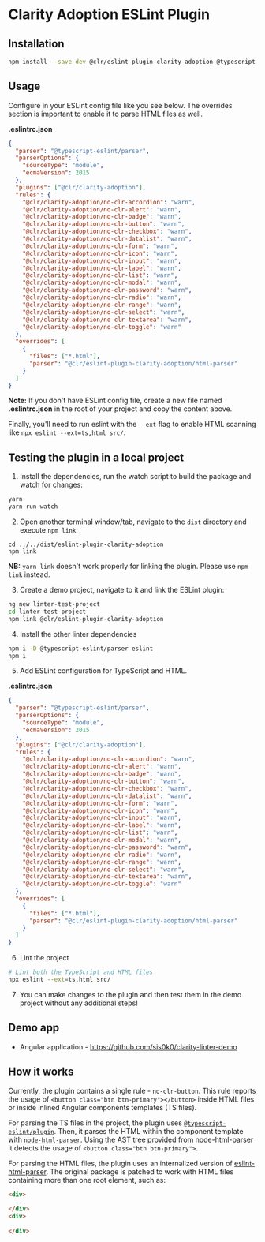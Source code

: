 # Clarity Adoption ESLint Plugin

## Installation

```sh
npm install --save-dev @clr/eslint-plugin-clarity-adoption @typescript-eslint/parser eslint
```

## Usage

Configure in your ESLint config file like you see below. The overrides section is important to enable it to parse HTML files as well.

**.eslintrc.json**

```json
{
  "parser": "@typescript-eslint/parser",
  "parserOptions": {
    "sourceType": "module",
    "ecmaVersion": 2015
  },
  "plugins": ["@clr/clarity-adoption"],
  "rules": {
    "@clr/clarity-adoption/no-clr-accordion": "warn",
    "@clr/clarity-adoption/no-clr-alert": "warn",
    "@clr/clarity-adoption/no-clr-badge": "warn",
    "@clr/clarity-adoption/no-clr-button": "warn",
    "@clr/clarity-adoption/no-clr-checkbox": "warn",
    "@clr/clarity-adoption/no-clr-datalist": "warn",
    "@clr/clarity-adoption/no-clr-form": "warn",
    "@clr/clarity-adoption/no-clr-icon": "warn",
    "@clr/clarity-adoption/no-clr-input": "warn",
    "@clr/clarity-adoption/no-clr-label": "warn",
    "@clr/clarity-adoption/no-clr-list": "warn",
    "@clr/clarity-adoption/no-clr-modal": "warn",
    "@clr/clarity-adoption/no-clr-password": "warn",
    "@clr/clarity-adoption/no-clr-radio": "warn",
    "@clr/clarity-adoption/no-clr-range": "warn",
    "@clr/clarity-adoption/no-clr-select": "warn",
    "@clr/clarity-adoption/no-clr-textarea": "warn",
    "@clr/clarity-adoption/no-clr-toggle": "warn"
  },
  "overrides": [
    {
      "files": ["*.html"],
      "parser": "@clr/eslint-plugin-clarity-adoption/html-parser"
    }
  ]
}
```

**Note:** If you don't have ESLint config file, create a new file named **.eslintrc.json** in the root of your project and copy the content above.

Finally, you'll need to run eslint with the `--ext` flag to enable HTML scanning like `npx eslint --ext=ts,html src/`.

## Testing the plugin in a local project

1. Install the dependencies, run the watch script to build the package and watch for changes:

```bash
yarn
yarn run watch
```

2. Open another terminal window/tab, navigate to the `dist` directory and execute `npm link`:

```
cd ../../dist/eslint-plugin-clarity-adoption
npm link
```

**NB:** `yarn link` doesn't work properly for linking the plugin. Please use `npm link` instead.

3. Create a demo project, navigate to it and link the ESLint plugin:

```bash
ng new linter-test-project
cd linter-test-project
npm link @clr/eslint-plugin-clarity-adoption
```

4. Install the other linter dependencies

```bash
npm i -D @typescript-eslint/parser eslint
npm i
```

5. Add ESLint configuration for TypeScript and HTML.

**.eslintrc.json**

```json
{
  "parser": "@typescript-eslint/parser",
  "parserOptions": {
    "sourceType": "module",
    "ecmaVersion": 2015
  },
  "plugins": ["@clr/clarity-adoption"],
  "rules": {
    "@clr/clarity-adoption/no-clr-accordion": "warn",
    "@clr/clarity-adoption/no-clr-alert": "warn",
    "@clr/clarity-adoption/no-clr-badge": "warn",
    "@clr/clarity-adoption/no-clr-button": "warn",
    "@clr/clarity-adoption/no-clr-checkbox": "warn",
    "@clr/clarity-adoption/no-clr-datalist": "warn",
    "@clr/clarity-adoption/no-clr-form": "warn",
    "@clr/clarity-adoption/no-clr-icon": "warn",
    "@clr/clarity-adoption/no-clr-input": "warn",
    "@clr/clarity-adoption/no-clr-label": "warn",
    "@clr/clarity-adoption/no-clr-list": "warn",
    "@clr/clarity-adoption/no-clr-modal": "warn",
    "@clr/clarity-adoption/no-clr-password": "warn",
    "@clr/clarity-adoption/no-clr-radio": "warn",
    "@clr/clarity-adoption/no-clr-range": "warn",
    "@clr/clarity-adoption/no-clr-select": "warn",
    "@clr/clarity-adoption/no-clr-textarea": "warn",
    "@clr/clarity-adoption/no-clr-toggle": "warn"
  },
  "overrides": [
    {
      "files": ["*.html"],
      "parser": "@clr/eslint-plugin-clarity-adoption/html-parser"
    }
  ]
}
```

6. Lint the project

```bash
# Lint both the TypeScript and HTML files
npx eslint --ext=ts,html src/
```

7. You can make changes to the plugin and then test them in the demo project without any additional steps!

## Demo app

- Angular application - https://github.com/sis0k0/clarity-linter-demo

## How it works

Currently, the plugin contains a single rule - `no-clr-button`. This rule reports the usage of `<button class="btn btn-primary"></button>` inside HTML files or inside inlined Angular components templates (TS files).

For parsing the TS files in the project, the plugin uses [`@typescript-eslint/plugin`](https://www.npmjs.com/package/@typescript-eslint/eslint-plugin). Then, it parses the HTML within the component template with [`node-html-parser`](https://www.npmjs.com/package/node-html-parser). Using the AST tree provided from node-html-parser it detects the usage of `<button class="btn btn-primary">`.

For parsing the HTML files, the plugin uses an internalized version of [eslint-html-parser](https://www.npmjs.com/package/eslint-html-parser). The original package is patched to work with HTML files containing more than one root element, such as:

```html
<div>
  ...
</div>
<div>
  ...
</div>
```
